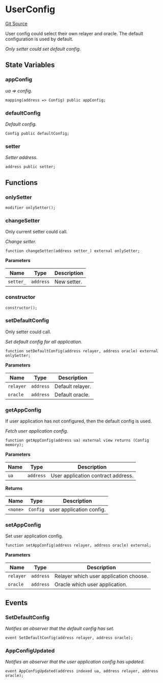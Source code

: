 # UserConfig
[Git Source](https://github.com/darwinia-network/ORMP/blob/28f242d61f8f1de9729b61a20924f3f1938d1e53/src/UserConfig.sol)

User config could select their own relayer and oracle.
The default configuration is used by default.

*Only setter could set default config.*


## State Variables
### appConfig
*ua => config.*


```solidity
mapping(address => Config) public appConfig;
```


### defaultConfig
*Default config.*


```solidity
Config public defaultConfig;
```


### setter
*Setter address.*


```solidity
address public setter;
```


## Functions
### onlySetter


```solidity
modifier onlySetter();
```

### changeSetter

Only current setter could call.

*Change setter.*


```solidity
function changeSetter(address setter_) external onlySetter;
```
**Parameters**

|Name|Type|Description|
|----|----|-----------|
|`setter_`|`address`|New setter.|


### constructor


```solidity
constructor();
```

### setDefaultConfig

Only setter could call.

*Set default config for all application.*


```solidity
function setDefaultConfig(address relayer, address oracle) external onlySetter;
```
**Parameters**

|Name|Type|Description|
|----|----|-----------|
|`relayer`|`address`|Default relayer.|
|`oracle`|`address`|Default oracle.|


### getAppConfig

If user application has not configured, then the default config is used.

*Fetch user application config.*


```solidity
function getAppConfig(address ua) external view returns (Config memory);
```
**Parameters**

|Name|Type|Description|
|----|----|-----------|
|`ua`|`address`|User application contract address.|

**Returns**

|Name|Type|Description|
|----|----|-----------|
|`<none>`|`Config`|user application config.|


### setAppConfig

Set user application config.


```solidity
function setAppConfig(address relayer, address oracle) external;
```
**Parameters**

|Name|Type|Description|
|----|----|-----------|
|`relayer`|`address`|Relayer which user application choose.|
|`oracle`|`address`|Oracle which user application.|


## Events
### SetDefaultConfig
*Notifies an observer that the default config has set.*


```solidity
event SetDefaultConfig(address relayer, address oracle);
```

### AppConfigUpdated
*Notifies an observer that the user application config has updated.*


```solidity
event AppConfigUpdated(address indexed ua, address relayer, address oracle);
```

